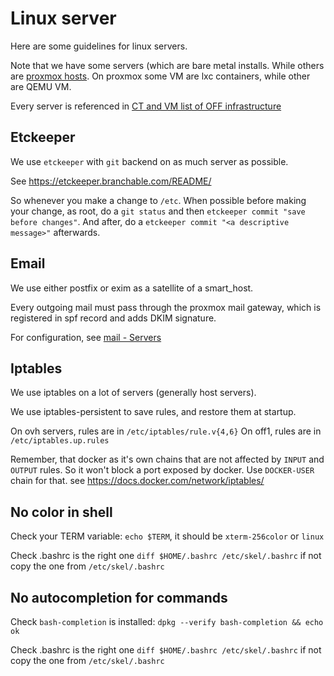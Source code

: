 # Linux server

Here are some guidelines for linux servers.

Note that we have some servers (which are bare metal installs.
While others are [proxmox hosts](./promox.md).
On proxmox some VM are lxc containers, while other are QEMU VM.

Every server is referenced in 
[CT and VM list of OFF infrastructure](https://docs.google.com/document/d/14x5yPdcJ8uLoc5zb0HYjb_EYUIWZzOlaPWYyLSuIcTw/edit?resourcekey=0-h0h9ksbTUBykEDuBkXH4fg#)

## Etckeeper

We use `etckeeper` with `git` backend on as much server as possible.

See https://etckeeper.branchable.com/README/

So whenever you make a change to `/etc`.
When possible before making your change, 
as root, do a `git status` and then `etckeeper commit "save before changes"`.
And after, do a `etckeeper commit "<a descriptive message>"` afterwards.

## Email

We use either postfix or exim as a satellite of a smart_host.

Every outgoing mail must pass through the proxmox mail gateway,
which is registered in spf record and adds DKIM signature.

For configuration, see [mail - Servers](./mail.md#Servers)

## Iptables

We use iptables on a lot of servers (generally host servers).

We use iptables-persistent to save rules, and restore them at startup.

On ovh servers, rules are in `/etc/iptables/rule.v{4,6}`
On off1, rules are in `/etc/iptables.up.rules`

Remember, that docker as it's own chains that are not affected by `INPUT` and `OUTPUT` rules.
So it won't block a port exposed by docker. Use `DOCKER-USER` chain for that.
see https://docs.docker.com/network/iptables/

## No color in shell

Check your TERM variable: `echo $TERM`, it should be `xterm-256color` or `linux`

Check .bashrc is the right one `diff $HOME/.bashrc /etc/skel/.bashrc`
if not copy the one from `/etc/skel/.bashrc`

## No autocompletion for commands

Check `bash-completion` is installed: `dpkg --verify bash-completion && echo ok`

Check .bashrc is the right one `diff $HOME/.bashrc /etc/skel/.bashrc`
if not copy the one from `/etc/skel/.bashrc`

